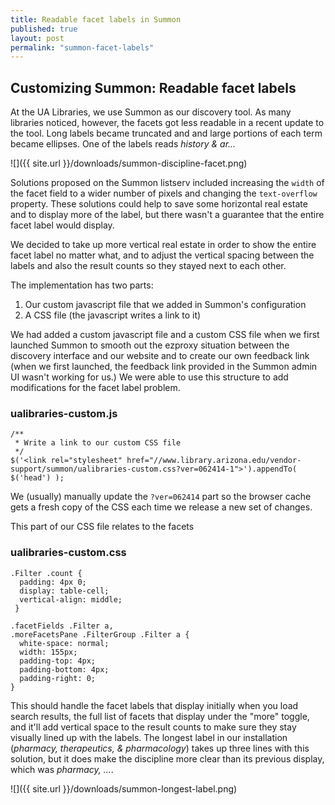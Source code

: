 ```yaml
---
title: Readable facet labels in Summon
published: true
layout: post
permalink: "summon-facet-labels"
---
```



Customizing Summon: Readable facet labels
----

At the UA Libraries, we use Summon as our discovery tool. As many libraries noticed, however, the facets got less readable in a recent update to the tool. Long labels became truncated and and large portions of each term became ellipses. One of the labels reads *history & ar...*

![]({{ site.url }}/downloads/summon-discipline-facet.png)

Solutions proposed on the Summon listserv included increasing the `width` of the facet field to a wider number of pixels and changing the `text-overflow` property. These solutions could help to save some horizontal real estate and to display more of the label, but there wasn't a guarantee that the entire facet label would display.

We decided to take up more vertical real estate in order to show the entire facet label no matter what, and to adjust the vertical spacing between the labels and also the result counts so they stayed next to each other.

The implementation has two parts:

1. Our custom javascript file that we added in Summon's configuration
2. A CSS file (the javascript writes a link to it)

We had added a custom javascript file and a custom CSS file when we first launched Summon to smooth out the ezproxy situation between the discovery interface and our website and to create our own feedback link (when we first launched, the feedback link provided in the Summon admin UI wasn't working for us.) We were able to use this structure to add modifications for the facet label problem.

### ualibraries-custom.js

	/**
	 * Write a link to our custom CSS file
	 */	
	$('<link rel="stylesheet" href="//www.library.arizona.edu/vendor-support/summon/ualibraries-custom.css?ver=062414-1">').appendTo( $('head') );

We (usually) manually update the `?ver=062414` part so the browser cache gets a fresh copy of the CSS each time we release a new set of changes.

This part of our CSS file relates to the facets

### ualibraries-custom.css

	.Filter .count {
	  padding: 4px 0;
	  display: table-cell;
	  vertical-align: middle;
	 }
	 
	.facetFields .Filter a,
	.moreFacetsPane .FilterGroup .Filter a {
	  white-space: normal;
	  width: 155px;
	  padding-top: 4px;
	  padding-bottom: 4px;
	  padding-right: 0;
	}

This should handle the facet labels that display initially when you load search results, the full list of facets that display under the "more" toggle, and it'll add vertical space to the result counts to make sure they stay visually lined up with the labels. The longest label in our installation (*pharmacy, therapeutics, & pharmacology*) takes up three lines with this solution, but it does make the discipline more clear than its previous display, which was *pharmacy, ...*.

![]({{ site.url }}/downloads/summon-longest-label.png)
